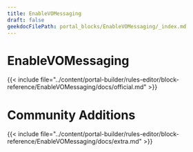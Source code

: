 ```yaml
---
title: EnableVOMessaging
draft: false
geekdocFilePath: portal_blocks/EnableVOMessaging/_index.md
---
```

# EnableVOMessaging
{{< include file="../content/portal-builder/rules-editor/block-reference/EnableVOMessaging/docs/official.md" >}}

# Community Additions

{{< include file="../content/portal-builder/rules-editor/block-reference/EnableVOMessaging/docs/extra.md" >}}